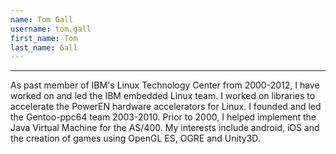 ```yaml
---
name: Tom Gall
username: tom.gall
first_name: Tom
last_name: Gall
---
```

---
As past member of IBM's Linux Technology Center from 2000-2012, I have worked on and led the IBM embedded Linux team. I worked on libraries to accelerate the PowerEN hardware accelerators for Linux. I founded and led the Gentoo-ppc64 team 2003-2010. Prior to 2000, I helped implement the Java Virtual Machine for the AS/400. My interests include android, iOS and the creation of games using OpenGL ES, OGRE and Unity3D.
